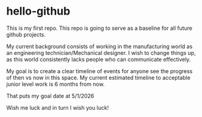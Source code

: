 # hello-github
This is my first repo.
This repo is going to serve as a baseline for all future github projects. 

My current background consists of working in the manufacturing world as an engineering technician/Mechanical designer. 
I wish to change things up, as this world consistently lacks people who can communicate effectively. 

My goal is to create a clear timeline of events for anyone see the progress of then vs now in this space. 
My current estimated timeline to acceptable junior level work is 6 months from now. 

That puts my goal date at 5/1/2026 

Wish me luck and in turn I wish you luck! 
